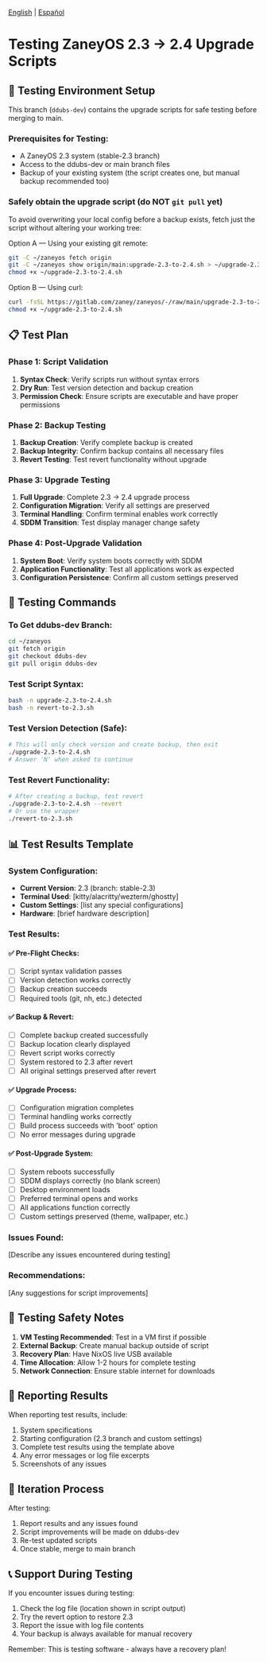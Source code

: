 [English](TESTING-UPGRADE.md) | [Español](TESTING-UPGRADE.es.md)

# Testing ZaneyOS 2.3 → 2.4 Upgrade Scripts

## 🧪 Testing Environment Setup

This branch (`ddubs-dev`) contains the upgrade scripts for safe testing before merging to main.

### Prerequisites for Testing:
- A ZaneyOS 2.3 system (stable-2.3 branch)
- Access to the ddubs-dev or main branch files
- Backup of your existing system (the script creates one, but manual backup recommended too)

### Safely obtain the upgrade script (do NOT `git pull` yet)
To avoid overwriting your local config before a backup exists, fetch just the script without altering your working tree:

Option A — Using your existing git remote:
```bash
git -C ~/zaneyos fetch origin
git -C ~/zaneyos show origin/main:upgrade-2.3-to-2.4.sh > ~/upgrade-2.3-to-2.4.sh
chmod +x ~/upgrade-2.3-to-2.4.sh
```

Option B — Using curl:
```bash
curl -fsSL https://gitlab.com/zaney/zaneyos/-/raw/main/upgrade-2.3-to-2.4.sh -o ~/upgrade-2.3-to-2.4.sh
chmod +x ~/upgrade-2.3-to-2.4.sh
```

## 📋 Test Plan

### Phase 1: Script Validation
1. **Syntax Check**: Verify scripts run without syntax errors
2. **Dry Run**: Test version detection and backup creation
3. **Permission Check**: Ensure scripts are executable and have proper permissions

### Phase 2: Backup Testing  
1. **Backup Creation**: Verify complete backup is created
2. **Backup Integrity**: Confirm backup contains all necessary files
3. **Revert Testing**: Test revert functionality without upgrade

### Phase 3: Upgrade Testing
1. **Full Upgrade**: Complete 2.3 → 2.4 upgrade process
2. **Configuration Migration**: Verify all settings are preserved
3. **Terminal Handling**: Confirm terminal enables work correctly
4. **SDDM Transition**: Test display manager change safety

### Phase 4: Post-Upgrade Validation
1. **System Boot**: Verify system boots correctly with SDDM
2. **Application Functionality**: Test all applications work as expected
3. **Configuration Persistence**: Confirm all custom settings preserved

## 🔧 Testing Commands

### To Get ddubs-dev Branch:
```bash
cd ~/zaneyos
git fetch origin
git checkout ddubs-dev
git pull origin ddubs-dev
```

### Test Script Syntax:
```bash
bash -n upgrade-2.3-to-2.4.sh
bash -n revert-to-2.3.sh
```

### Test Version Detection (Safe):
```bash
# This will only check version and create backup, then exit
./upgrade-2.3-to-2.4.sh
# Answer 'N' when asked to continue
```

### Test Revert Functionality:
```bash
# After creating a backup, test revert
./upgrade-2.3-to-2.4.sh --revert
# Or use the wrapper
./revert-to-2.3.sh
```

## 📊 Test Results Template

### System Configuration:
- **Current Version**: 2.3 (branch: stable-2.3)
- **Terminal Used**: [kitty/alacritty/wezterm/ghostty]
- **Custom Settings**: [list any special configurations]
- **Hardware**: [brief hardware description]

### Test Results:

#### ✅ Pre-Flight Checks:
- [ ] Script syntax validation passes
- [ ] Version detection works correctly
- [ ] Backup creation succeeds
- [ ] Required tools (git, nh, etc.) detected

#### ✅ Backup & Revert:
- [ ] Complete backup created successfully
- [ ] Backup location clearly displayed
- [ ] Revert script works correctly
- [ ] System restored to 2.3 after revert
- [ ] All original settings preserved after revert

#### ✅ Upgrade Process:
- [ ] Configuration migration completes
- [ ] Terminal handling works correctly
- [ ] Build process succeeds with 'boot' option
- [ ] No error messages during upgrade

#### ✅ Post-Upgrade System:
- [ ] System reboots successfully
- [ ] SDDM displays correctly (no blank screen)
- [ ] Desktop environment loads
- [ ] Preferred terminal opens and works
- [ ] All applications function correctly
- [ ] Custom settings preserved (theme, wallpaper, etc.)

### Issues Found:
[Describe any issues encountered during testing]

### Recommendations:
[Any suggestions for script improvements]

## 🚨 Testing Safety Notes

1. **VM Testing Recommended**: Test in a VM first if possible
2. **External Backup**: Create manual backup outside of script
3. **Recovery Plan**: Have NixOS live USB available
4. **Time Allocation**: Allow 1-2 hours for complete testing
5. **Network Connection**: Ensure stable internet for downloads

## 📝 Reporting Results

When reporting test results, include:
1. System specifications
2. Starting configuration (2.3 branch and custom settings)
3. Complete test results using the template above
4. Any error messages or log file excerpts
5. Screenshots of any issues

## 🔄 Iteration Process

After testing:
1. Report results and any issues found
2. Script improvements will be made on ddubs-dev
3. Re-test updated scripts
4. Once stable, merge to main branch

## 📞 Support During Testing

If you encounter issues during testing:
1. Check the log file (location shown in script output)
2. Try the revert option to restore 2.3
3. Report the issue with log file contents
4. Your backup is always available for manual recovery

Remember: This is testing software - always have a recovery plan!
